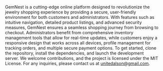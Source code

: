 GemNest is a cutting-edge online platform designed to revolutionize the jewelry shopping experience by providing a secure, user-friendly environment for both customers and administrators.
With features such as intuitive navigation, detailed product listings, and advanced security measures, GemNest ensures a seamless shopping journey from browsing to checkout. 
Administrators benefit from comprehensive inventory management tools that allow for real-time updates, while customers enjoy a responsive design that works across all devices, 
profile management for tracking orders, and multiple secure payment options. To get started, clone the repository, install the dependencies, and launch the development server. 
We welcome contributions, and the project is licensed under the MIT License. For any inquiries, please contact us at unitedalson@gmail.com.
